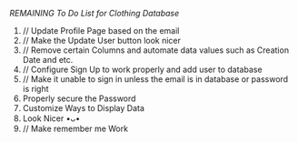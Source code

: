 _REMAINING To Do List for Clothing Database_

1. // Update Profile Page based on the email
2. // Make the Update User button look nicer
3. // Remove certain Columns and automate data values such as Creation Date and etc.
4. // Configure Sign Up to work properly and add user to database
5. // Make it unable to sign in unless the email is in database or password is right
6. Properly secure the Password
7. Customize Ways to Display Data
8. Look Nicer •ᴗ•
9. // Make remember me Work
